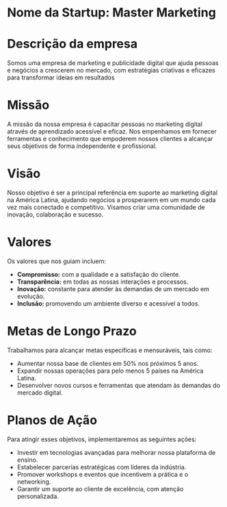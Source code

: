 <h1>Nome da Startup: Master Marketing</h1>

<h1>Descrição da empresa</h1>
<p>Somos uma empresa de marketing e publicidade digital que ajuda pessoas e negócios a crescerem no mercado, com estratégias criativas e eficazes para transformar ideias em resultados</p>

<h1>Missão</h1>
<p>A missão da nossa empresa é capacitar pessoas no marketing digital através de aprendizado acessível e eficaz. Nos empenhamos em fornecer ferramentas e conhecimento que empoderem nossos clientes a alcançar seus objetivos de forma independente e profissional.</p>

<h1>Visão</h1>
<p>Nosso objetivo é ser a principal referência em suporte ao marketing digital na América Latina, ajudando negócios a prosperarem em um mundo cada vez mais conectado e competitivo. Visamos criar uma comunidade de inovação, colaboração e sucesso.</p>

<h1>Valores</h1>
<p>Os valores que nos guiam incluem:</p>
<ul>
  <li><strong>Compromisso:</strong> com a qualidade e a satisfação do cliente.</li>
  <li><strong>Transparência:</strong> em todas as nossas interações e processos.</li>
  <li><strong>Inovação:</strong> constante para atender às demandas de um mercado em evolução.</li>
  <li><strong>Inclusão:</strong> promovendo um ambiente diverso e acessível a todos.</li>
</ul>

<h1>Metas de Longo Prazo</h1>
<p>Trabalhamos para alcançar metas específicas e mensuráveis, tais como:</p>
<ul>
  <li>Aumentar nossa base de clientes em 50% nos próximos 5 anos.</li>
  <li>Expandir nossas operações para pelo menos 5 países na América Latina.</li>
  <li>Desenvolver novos cursos e ferramentas que atendam às demandas do mercado digital.</li>
</ul>

<h1>Planos de Ação</h1>
<p>Para atingir esses objetivos, implementaremos as seguintes ações:</p>
<ul>
  <li>Investir em tecnologias avançadas para melhorar nossa plataforma de ensino.</li>
  <li>Estabelecer parcerias estratégicas com líderes da indústria.</li>
  <li>Promover workshops e eventos que incentivem a prática e o networking.</li>
  <li>Garantir um suporte ao cliente de excelência, com atenção personalizada.</li>
</ul>
